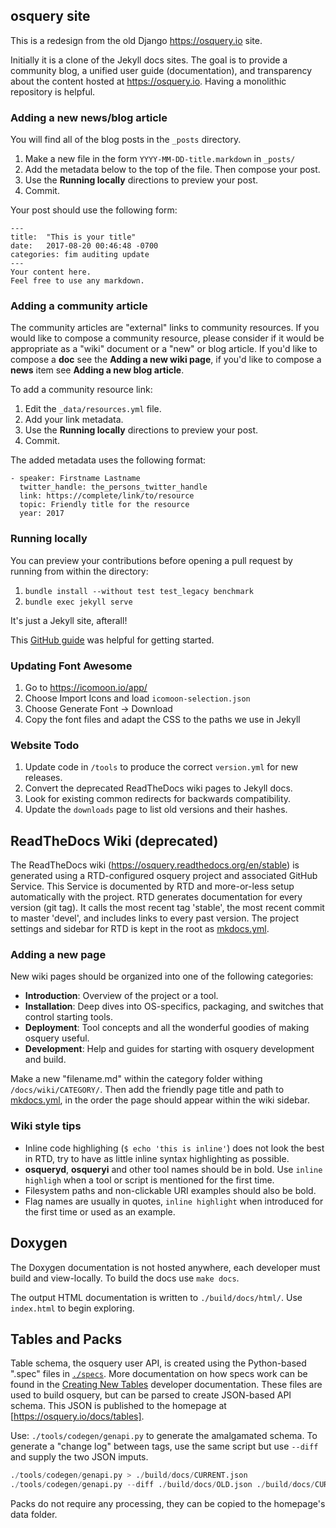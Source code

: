## osquery site

This is a redesign from the old Django https://osquery.io site.

Initially it is a clone of the Jekyll docs sites. The goal is to provide a community blog, a unified user guide (documentation), and transparency about the content hosted at https://osquery.io. Having a monolithic repository is helpful.

### Adding a new news/blog article

You will find all of the blog posts in the `_posts` directory.

1. Make a new file in the form `YYYY-MM-DD-title.markdown` in `_posts/`
2. Add the metadata below to the top of the file. Then compose your post.
3. Use the **Running locally** directions to preview your post.
4. Commit.

Your post should use the following form:
```
---
title:  "This is your title"
date:   2017-08-20 00:46:48 -0700
categories: fim auditing update
---
Your content here.
Feel free to use any markdown.
```

### Adding a community article

The community articles are "external" links to community resources.
If you would like to compose a community resource, please consider if it would be appropriate as a "wiki" document or a "new" or blog article.
If you'd like to compose a **doc** see the **Adding a new wiki page**, if you'd like to compose a **news** item see **Adding a new blog article**.

To add a community resource link:
1. Edit the `_data/resources.yml` file.
2. Add your link metadata.
3. Use the **Running locally** directions to preview your post.
4. Commit.

The added metadata uses the following format:
```
- speaker: Firstname Lastname
  twitter_handle: the_persons_twitter_handle
  link: https://complete/link/to/resource
  topic: Friendly title for the resource
  year: 2017
```

### Running locally

You can preview your contributions before opening a pull request by running from within the directory:

1. `bundle install --without test test_legacy benchmark`
2. `bundle exec jekyll serve`

It's just a Jekyll site, afterall!

This [GitHub guide](https://help.github.com/articles/adding-a-jekyll-theme-to-your-github-pages-site/) was helpful for getting started.

### Updating Font Awesome

1. Go to <https://icomoon.io/app/>
2. Choose Import Icons and load `icomoon-selection.json`
3. Choose Generate Font → Download
4. Copy the font files and adapt the CSS to the paths we use in Jekyll

### Website Todo

1. Update code in `/tools` to produce the correct `version.yml` for new releases.
2. Convert the deprecated ReadTheDocs wiki pages to Jekyll docs.
3. Look for existing common redirects for backwards compatibility.
4. Update the `downloads` page to list old versions and their hashes.

## ReadTheDocs Wiki (deprecated)

The ReadTheDocs wiki (https://osquery.readthedocs.org/en/stable) is generated using a RTD-configured osquery project and associated GitHub Service. This Service is documented by RTD and more-or-less setup automatically with the project. RTD generates documentation for every version (git tag). It calls the most recent tag 'stable', the most recent commit to master 'devel', and includes links to every past version. The project settings and sidebar for RTD is kept in the root as [mkdocs.yml](https://github.com/facebook/osquery/blob/master/mkdocs.yml).

### Adding a new page

New wiki pages should be organized into one of the following categories:

- **Introduction**: Overview of the project or a tool.
- **Installation**: Deep dives into OS-specifics, packaging, and switches that control starting tools.
- **Deployment**: Tool concepts and all the wonderful goodies of making osquery useful.
- **Development**: Help and guides for starting with osquery development and build.

Make a new "filename.md" within the category folder withing `/docs/wiki/CATEGORY/`. Then add the friendly page title and path to [mkdocs.yml](https://github.com/facebook/osquery/blob/master/mkdocs.yml), in the order the page should appear within the wiki sidebar.

### Wiki style tips

- Inline code highlighing (`$ echo 'this is inline'`) does not look the best in RTD, try to have as little inline syntax highlighting as possible.
- **osqueryd**, **osqueryi** and other tool names should be in bold. Use `inline highligh` when a tool or script is mentioned for the first time.
- Filesystem paths and non-clickable URI examples should also be bold.
- Flag names are usually in quotes, `inline highlight` when introduced for the first time or used as an example.

## Doxygen

The Doxygen documentation is not hosted anywhere, each developer must build and view-locally. To build the docs use `make docs`.

The output HTML documentation is written to `./build/docs/html/`. Use `index.html` to begin exploring.

## Tables and Packs

Table schema, the osquery user API, is created using the Python-based ".spec" files in [`./specs`](https://github.com/facebook/osquery/tree/master/specs). More documentation on how specs work can be found in the [Creating New Tables](http://osquery.readthedocs.org/en/stable/development/creating-tables/) developer documentation. These files are used to build osquery, but can be parsed to create JSON-based API schema. This JSON is published to the homepage at [https://osquery.io/docs/tables].

Use: `./tools/codegen/genapi.py` to generate the amalgamated schema. To generate a "change log" between tags, use the same script but use `--diff` and supply the two JSON imputs.

```python
./tools/codegen/genapi.py > ./build/docs/CURRENT.json
./tools/codegen/genapi.py --diff ./build/docs/OLD.json ./build/docs/CURRENT.json
```

Packs do not require any processing, they can be copied to the homepage's data folder.


